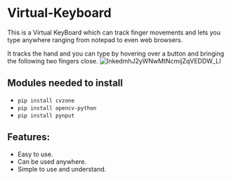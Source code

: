 # Virtual-Keyboard
This is a Virtual KeyBoard which can track finger movements and lets you type anywhere ranging from notepad to even web browsers.

It tracks the hand and you can type by hovering over a button and bringing the following two fingers close.
![InkedmhJ2yWNwMtNcmijZqVEDDW_LI](https://user-images.githubusercontent.com/90050088/135318209-5a65f39d-ae2a-4582-9aca-66215c899b28.jpg)


## Modules needed to install
- `pip install cvzone`
- `pip install opencv-python`
- `pip install pynput`

## Features:
- Easy to use.
- Can be used anywhere.
- Simple to use and understand.
